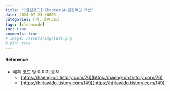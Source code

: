 ```yaml
---
title: "[클린코드] Chapter14-점진적인 개선"
date: 2024-07-23 +0800
categories: [책, 클린코드]
tags: [cleancode]
toc: true
comments: true
# image: /assets/img/test.png
# pin: true
---
```




#### Reference
- 예제 코드 및 이미지 출처
  - [https://haeng-on.tistory.com/76](https://haeng-on.tistory.com/76)
  - [https://hirlawldo.tistory.com/149](https://hirlawldo.tistory.com/149)
